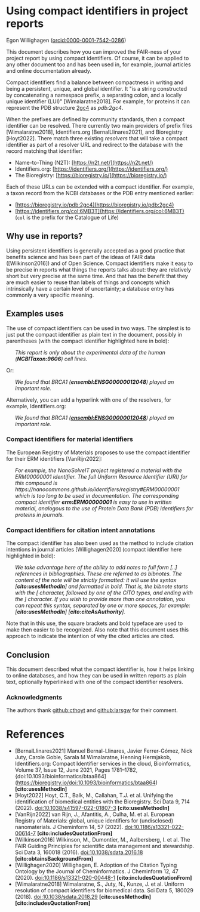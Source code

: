 # Using compact identifiers in project reports

Egon Willighagen ([orcid:0000-0001-7542-0286](https://bioregistry.io/orcid:0000-0001-7542-0286))

This document describes how you can improved the FAIR-ness of your project report by using
compact identifiers. Of course, it can be applied to any other document too and has been used
in, for example, journal articles and online documentation already.

Compact identifiers find a balance between compactness in writing and being a persistent, unique,
and global identifier. It "is a string constructed by concatenating a namespace prefix, a separating colon,
and a locally unique identifier (LUI)" [Wimalaratne2018]. For example, for proteins it can
represent the PDB structure [2gc4](https://bioregistry.io/pdb:2gc4) as *pdb:2gc4*.

When the prefixes are defined by community standards, then a compact identifier can be resolved.
There currently two main providers of prefix files [Wimalaratne2018], Identifiers.org [BernalLlinares2021],
and Bioregistry [Hoyt2022]. There match three existing *resolvers* that will take a compact
identifier as part of a resolver URL and redirect to the database with the record matching
that identifier:

* Name-to-Thing (N2T): [https://n2t.net/](https://n2t.net/)
* Identifiers.org: [https://identifiers.org/](https://identifiers.org/)
* The Bioregistry: [https://bioregistry.io/](https://bioregistry.io/)

Each of these URLs can be extended with a compact identifier. For example, a taxon record
from the NCBI databases or the PDB entry mentioned earlier:

* [https://bioregistry.io/pdb:2gc4](https://bioregistry.io/pdb:2gc4)
* [https://identifiers.org/col:6MB3T](https://identifiers.org/col:6MB3T) (`col` is the prefix for the Catalogue of Life)

## Why use in reports?

Using persistent identifiers is generally accepted as a good practice that benefits science
and has been part of the ideas of FAIR data ([Wilkinson2016]) and of Open Science. Compact
identifiers make it easy to be precise in reports what things the reports talks about: they
are relatively short but very precise at the same time. And that has the benefit that they
are much easier to reuse than labels of things and concepts which intrinsically have a certain
level of uncertainty; a database entry has commonly a very specific meaning.

## Examples uses

The use of compact identifiers can be used in two ways. The simplest is to just put the
compact identifier as plain text in the document, possibly in parentheses
(with the compact identifier highlighted here in bold):

<ul>
  <i>This report is only about the experimental data of the human (<b>NCBITaxon:9606</b>) cell lines.</i>
</ul>

Or:

<ul>
  <i>We found that BRCA1 (<b>ensembl:ENSG00000012048</b>) played an important role.</i>
</ul>

Alternatively, you can add a hyperlink with one of the resolvers, for example, Identifiers.org:

<ul>
  <i>We found that BRCA1 (<b><a href="https://identifiers.org/ensembl:ENSG00000012048">ensembl:ENSG00000012048</a></b>) played an important role.</i>
</ul>

### Compact identifiers for material identifiers

The European Registry of Materials proposes to use the compact identifier for their
ERM identifiers [VanRijn2022]:

<ul>
  <i>
    For example, the NanoSolveIT project registered a material with the ERM00000001 identifier.
    The full Uniform Resource Identifier (URI) for this compound is
    https://nanocommons.github.io/identifiers/registry#ERM00000001 which is too long to be used
    in documentation. The corresponding compact identifier <b>erm:ERM00000001</b> is easy to use in written
    material, analogous to the use of Protein Data Bank (PDB) identifiers for proteins in journals.
  </i>
</ul>

### Compact identifiers for citation intent annotations

The compact identifier has also been used as the method to include citation intentions in journal
articles [Willighagen2020] (compact identifier here highlighted in bold):

<ul>
  <i>
    We take advantage here of the ability to add notes to full form [..] references in bibliographies.
    These are referred to as bibnotes. The content of the note will be strictly formatted: it will use
    the syntax [<b>cito:usesMethodIn</b>] and formatted in bold. That is, the bibnote starts with the
    [ character, followed by one of the CiTO types, and ending with the ] character. If you wish to
    provide more than one annotation, you can repeat this syntax, separated by one or more spaces,
    for example: [<b>cito:usesMethodIn</b>] [<b>cito:citeAsAuthority</b>].
  </i>
</ul>

Note that in this use, the square brackets and bold typeface are used to make then easier to
be recognized. Also note that this document uses this approach to indicate the intention of
why the cited articles are cited.

## Conclusion

This document described what the compact identifier is, how it helps linking to online
databases, and how they can be used in written reports as plain text, optionally
hyperlinked with one of the compact identifier resolvers.

### Acknowledgments

The authors thank [github:cthoyt](https://n2t.net/github:cthoyt) and [github:larsgw](https://n2t.net/github:larsgw)
for their comment.

# References

* [BernalLlinares2021] Manuel Bernal-Llinares, Javier Ferrer-Gómez, Nick Juty, Carole Goble, Sarala M Wimalaratne, Henning Hermjakob, Identifiers.org: Compact Identifier services in the cloud, Bioinformatics, Volume 37, Issue 12, June 2021, Pages 1781–1782, {doi:10.1093/bioinformatics/btaa864](https://bioregistry.io/doi:10.1093/bioinformatics/btaa864) <b>[cito:usesMethodIn]</b>
* [Hoyt2022] Hoyt, C.T., Balk, M., Callahan, T.J. et al. Unifying the identification of biomedical entities with the Bioregistry. Sci Data 9, 714 (2022). [doi:10.1038/s41597-022-01807-3](https://bioregistry.io/doi:10.1038/s41597-022-01807-3) <b>[cito:usesMethodIn]</b>
* [VanRijn2022] van Rijn, J., Afantitis, A., Culha, M. et al. European Registry of Materials: global, unique identifiers for (undisclosed) nanomaterials. J Cheminform 14, 57 (2022). [doi:10.1186/s13321-022-00614-7](https://bioregistry.io/doi:10.1186/s13321-022-00614-7)  <b>[cito:includesQuotationFrom]</b>
* [Wilkinson2016] Wilkinson, M., Dumontier, M., Aalbersberg, I. et al. The FAIR Guiding Principles for scientific data management and stewardship. Sci Data 3, 160018 (2016). [doi:10.1038/sdata.2016.18](https://bioregistry.io/doi:10.1038/sdata.2016.18) <b>[cito:obtainsBackgroundFrom]</b>
* [Willighagen2020] Willighagen, E. Adoption of the Citation Typing Ontology by the Journal of Cheminformatics. J Cheminform 12, 47 (2020). [doi:10.1186/s13321-020-00448-1](https://bioregistry.io/doi:10.1186/s13321-020-00448-1) <b>[cito:includesQuotationFrom]</b>
* [Wimalaratne2018] Wimalaratne, S., Juty, N., Kunze, J. et al. Uniform resolution of compact identifiers for biomedical data. Sci Data 5, 180029 (2018). [doi:10.1038/sdata.2018.29](https://bioregistry.io/doi:10.1038/sdata.2018.29) <b>[cito:usesMethodIn]</b> <b>[cito:includesQuotationFrom]</b>


